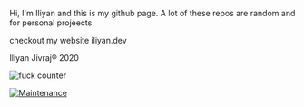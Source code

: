 
Hi, 
I'm Iliyan and this is my github page. A lot of these repos are random and for personal projeects

checkout my website iliyan.dev

Iliyan Jivraj® 2020

![fuck counter](https://img.shields.io/badge/Fuck-all_the_fucks-blue/fuck.svg)

[![Maintenance](https://img.shields.io/badge/Maintained%3F-yes-green.svg)](https://GitHub.com/Naereen/StrapDown.js/graphs/commit-activity)
